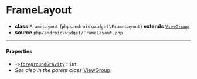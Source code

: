 # FrameLayout

- **class** `FrameLayout` (`php\android\widget\FrameLayout`) **extends** [`ViewGroup`](classes/php/android/view/ViewGroup.md)
- **source** `php/android/widget/FrameLayout.php`

---

#### Properties

- `->`[`foregroundGravity`](#prop-foregroundgravity) : `int`
- *See also in the parent class* [ViewGroup](classes/php/android/view/ViewGroup.md).